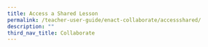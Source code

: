 ```yaml
---
title: Access a Shared Lesson
permalink: /teacher-user-guide/enact-collaborate/accessshared/
description: ""
third_nav_title: Collaborate
---
```

